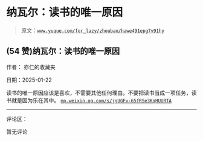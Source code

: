 # 纳瓦尔：读书的唯一原因

> 原文：[`www.yuque.com/for_lazy/zhoubao/hawe491epg7v91hy`](https://www.yuque.com/for_lazy/zhoubao/hawe491epg7v91hy)

## (54 赞)纳瓦尔：读书的唯一原因

作者： 亦仁的收藏夹

日期：2025-01-22

读书的唯一原因应该是喜欢，不需要其他任何理由。不要把读书当成一项任务，读书就是因为乐在其中。 [`mp.weixin.qq.com/s/jgUGFv-65fRSe3KqHUURTA`](https://mp.weixin.qq.com/s/jgUGFv-65fRSe3KqHUURTA)

* * *

评论区：

暂无评论